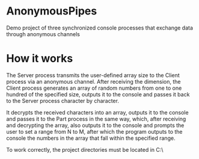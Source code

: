 # AnonymousPipes
Demo project of three synchronized console processes that exchange data through anonymous channels

# How it works
The Server process transmits the user-defined array size to the Client process via an anonymous channel. 
After receiving the dimension, the Client process generates an array of random numbers from one to one hundred of the specified size, outputs it to the console and passes it back to the Server process character by character. 

It decrypts the received characters into an array, outputs it to the console and passes it to the Part process in the same way, which, after receiving and decrypting the array, also outputs it to the console and prompts the user to set a range from N to M, after which the program outputs to the console the numbers in the array that fall within the specified range.

To work correctly, the project directories must be located in C:\
